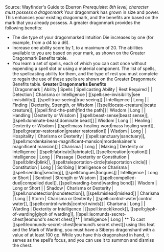 Source: Wayfinder's Guide to Eberron
*Prerequisite: 8th level, character must possess a dragonmark*
Your dragonmark has grown in size and power. This enhances your existing dragonmark, and the benefits are based on the mark that you already possess. A greater dragonmark provides the following benefits:
* The die type of your dragonmarked Intuition Die increases by one (for example, from a d4 to a d6).
* Increase one ability score by 1, to a maximum of 20. The abilities available to you are based on your mark, as shown on the Greater Dragonmark Benefits table.
* You learn a set of spells, each of which you can cast once without expending a spell slot or using a material component. The list of spells, the spellcasting ability for them, and the type of rest you must complete to regain the use of these spells are shown on the Greater Dragonmark Benefits table.
**Greater Dragonmarks Benefits**  
| Dragonmark | Ability | Spells | Spellcasting Ability | Rest Required |
| Detection | Charisma or Intelligence | [[spell:see-invisibility|see invisibility]], [[spell:true-seeing|true seeing]] | Intelligence | Long |
| Finding | Dexterity, Strength, or Wisdom | [[spell:locate-creature|locate creature]], [[spell:find-the-path|find the path]] | Wisdom | Long |
| Handling | Dexterity or Wisdom | [[spell:beast-sense|beast sense]], [[spell:dominate-beast|dominate beast]] | Wisdom | Long |
| Healing | Dexterity or Wisdom | [[spell:mass-healing-word|mass healing word]], [[spell:greater-restoration|greater restoration]] | Wisdom | Long |
| Hospitality | Charisma or Dexterity | [[spell:sanctuary|sanctuary]], [[spell:mordenkainens-magnificent-mansion|mordenkainen's magnificent mansion]] | Charisma | Long |
| Making | Dexterity or Intelligence | [[spell:fabricate|fabricate]], [[spell:creation|creation]] | Intelligence | Long |
| Passage | Dexterity or Constitution | [[spell:blink|blink]], [[spell:teleportation-circle|teleportation circle]] | Constitution | Long |
| Scribing | Intelligence or Charisma | [[spell:sending|sending]], [[spell:tongues|tongues]] | Intelligence | Long or Short |
| Sentinel | Strength or Wisdom | [[spell:compelled-duel|compelled duel]], [[spell:warding-bond|warding bond]] | Wisdom | Long or Short |
| Shadow | Charisma or Dexterity | [[spell:nondetection|nondetection]], [[spell:mislead|mislead]] | Charisma | Long |
| Storm | Charisma or Dexterity | [[spell:control-water|control water]], [[spell:control-winds|control winds]] | Charisma | Long |
| Warding | Dexterity or Intelligence | [[spell:knock|knock]], [[spell:glyph-of-warding|glyph of warding]], [[spell:leomunds-secret-chest|leomund's secret chest]]\*\* | Intelligence | Long |
\*\* To cast [[spell:leomunds-secret-chest|leomund’s secret chest]] using this feat and the Mark of Warding, you must have a Siberys dragonshard with a value of at least 100 gp. While you have this dragonshard in hand, it serves as the spell’s focus, and you can use it to summon and dismiss the chest.